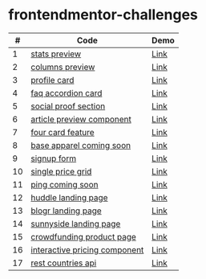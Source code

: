 # frontendmentor-challenges
| # | Code  | Demo |
| --- |---|---|
| 1 | [stats preview](https://github.com/GiorgiPasieshvili/frontendmentor-challenges/tree/main/stats-preview)  | [Link](https://giorgipasieshvili.github.io/frontendmentor-challenges/stats-preview/) |
| 2 | [columns preview](https://github.com/GiorgiPasieshvili/frontendmentor-challenges/tree/main/columns-preview) | [Link](https://giorgipasieshvili.github.io/frontendmentor-challenges/columns-preview/)  |
| 3 |  [profile card](https://github.com/GiorgiPasieshvili/frontendmentor-challenges/tree/main/profile-card) |  [Link](https://giorgipasieshvili.github.io/frontendmentor-challenges/profile-card/) |
| 4 | [faq accordion card](https://github.com/GiorgiPasieshvili/frontendmentor-challenges/tree/main/faq-accordion-card) | [Link](https://giorgipasieshvili.github.io/frontendmentor-challenges/faq-accordion-card/)  |
| 5 |  [social proof section](https://github.com/GiorgiPasieshvili/frontendmentor-challenges/tree/main/social-proof-section) |  [Link](https://giorgipasieshvili.github.io/frontendmentor-challenges/social-proof-section/) |
| 6 | [article preview component](https://github.com/GiorgiPasieshvili/frontendmentor-challenges/tree/main/article-preview-component) | [Link](https://giorgipasieshvili.github.io/frontendmentor-challenges/article-preview-component/)  |
| 7 | [four card feature](https://github.com/GiorgiPasieshvili/frontendmentor-challenges/tree/main/four-card-feature) | [Link](https://giorgipasieshvili.github.io/frontendmentor-challenges/four-card-feature/)  |
| 8 | [base apparel coming soon](https://github.com/GiorgiPasieshvili/frontendmentor-challenges/tree/main/base-apparel-coming-soon) | [Link](https://giorgipasieshvili.github.io/frontendmentor-challenges/base-apparel-coming-soon/)  |
| 9 | [signup form](https://github.com/GiorgiPasieshvili/frontendmentor-challenges/tree/main/signup-form) | [Link](https://giorgipasieshvili.github.io/frontendmentor-challenges/signup-form/)  |
| 10 | [single price grid](https://github.com/GiorgiPasieshvili/frontendmentor-challenges/tree/main/single-price-grid) | [Link](https://giorgipasieshvili.github.io/frontendmentor-challenges/single-price-grid/)  |
| 11 | [ping coming soon](https://github.com/GiorgiPasieshvili/frontendmentor-challenges/tree/main/ping-coming-soon) | [Link](https://giorgipasieshvili.github.io/frontendmentor-challenges/ping-coming-soon/)  |
| 12 | [huddle landing page](https://github.com/GiorgiPasieshvili/frontendmentor-challenges/tree/main/huddle-landing-page) | [Link](https://giorgipasieshvili.github.io/frontendmentor-challenges/huddle-landing-page/)  |
| 13 | [blogr landing page](https://github.com/GiorgiPasieshvili/frontendmentor-challenges/tree/main/blogr-landing-page) | [Link](https://giorgipasieshvili.github.io/frontendmentor-challenges/blogr-landing-page/)  |
| 14 | [sunnyside landing page](https://github.com/GiorgiPasieshvili/frontendmentor-challenges/tree/main/sunnyside-landing-page) | [Link](https://giorgipasieshvili.github.io/frontendmentor-challenges/sunnyside-landing-page/)  |
| 15 | [crowdfunding product page](https://github.com/GiorgiPasieshvili/frontendmentor-challenges/tree/main/crowdfunding-product-page) | [Link](https://giorgipasieshvili.github.io/frontendmentor-challenges/crowdfunding-product-page/)  |
| 16 | [interactive pricing component](https://github.com/GiorgiPasieshvili/frontendmentor-challenges/tree/main/interactive-pricing-component) | [Link](https://giorgipasieshvili.github.io/frontendmentor-challenges/interactive-pricing-component/)  |
| 17 | [rest countries api](https://github.com/GiorgiPasieshvili/frontendmentor-challenges/tree/main/rest-countries-api) | [Link]()  |
